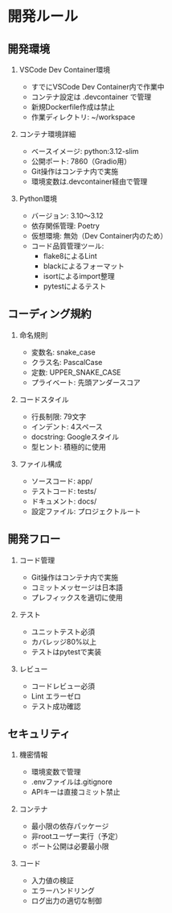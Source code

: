 # 開発ルール

## 開発環境
1. VSCode Dev Container環境
   - すでにVSCode Dev Container内で作業中
   - コンテナ設定は .devcontainer で管理
   - 新規Dockerfile作成は禁止
   - 作業ディレクトリ: ~/workspace

2. コンテナ環境詳細
   - ベースイメージ: python:3.12-slim
   - 公開ポート: 7860（Gradio用）
   - Git操作はコンテナ内で実施
   - 環境変数は.devcontainer経由で管理

3. Python環境
   - バージョン: 3.10～3.12
   - 依存関係管理: Poetry
   - 仮想環境: 無効（Dev Container内のため）
   - コード品質管理ツール:
     - flake8によるLint
     - blackによるフォーマット
     - isortによるimport整理
     - pytestによるテスト

## コーディング規約
1. 命名規則
   - 変数名: snake_case
   - クラス名: PascalCase
   - 定数: UPPER_SNAKE_CASE
   - プライベート: 先頭アンダースコア

2. コードスタイル
   - 行長制限: 79文字
   - インデント: 4スペース
   - docstring: Googleスタイル
   - 型ヒント: 積極的に使用

3. ファイル構成
   - ソースコード: app/
   - テストコード: tests/
   - ドキュメント: docs/
   - 設定ファイル: プロジェクトルート

## 開発フロー
1. コード管理
   - Git操作はコンテナ内で実施
   - コミットメッセージは日本語
   - プレフィックスを適切に使用

2. テスト
   - ユニットテスト必須
   - カバレッジ80%以上
   - テストはpytestで実装

3. レビュー
   - コードレビュー必須
   - Lint エラーゼロ
   - テスト成功確認

## セキュリティ
1. 機密情報
   - 環境変数で管理
   - .envファイルは.gitignore
   - APIキーは直接コミット禁止

2. コンテナ
   - 最小限の依存パッケージ
   - 非rootユーザー実行（予定）
   - ポート公開は必要最小限

3. コード
   - 入力値の検証
   - エラーハンドリング
   - ログ出力の適切な制御 

